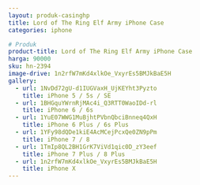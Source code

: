 ```yaml
---
layout: produk-casinghp
title: Lord of The Ring Elf Army iPhone Case
categories: iphone

# Produk
product-title: Lord of The Ring Elf Army iPhone Case
harga: 90000
sku: hn-2394
image-drive: 1n2rfW7mKd4xlkOe_VxyrEs5BMJkBaE5H
gallery:
  - url: 1NvDd72gU-d1IUGVaxH_UjKEYht3Pyzto
    title: iPhone 5 / 5s / SE
  - url: 1BHGquYWrnRjMAc4i_Q3RTT0WaoIDd-rl
    title: iPhone 6 / 6s
  - url: 1YuE07WWG1MuBjhtPVbnQbciBnneq4QxH
    title: iPhone 6 Plus / 6s Plus
  - url: 1YFy98dQDe1kiE4AcMCejPcxQe0ZN9pPm
    title: iPhone 7 / 8
  - url: 1TmIp8QL2BH1GrK7ViVd1qic0D_zY3eef
    title: iPhone 7 Plus / 8 Plus
  - url: 1n2rfW7mKd4xlkOe_VxyrEs5BMJkBaE5H
    title: iPhone X
---
```


